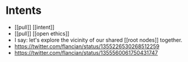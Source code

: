 # Intents

- [[pull]] [[intent]]
- [[pull]] [[open ethics]]
- I say: let's explore the vicinity of our shared [[root nodes]] together.
- https://twitter.com/flancian/status/1355226530268512259
- https://twitter.com/flancian/status/1355560061750431747

